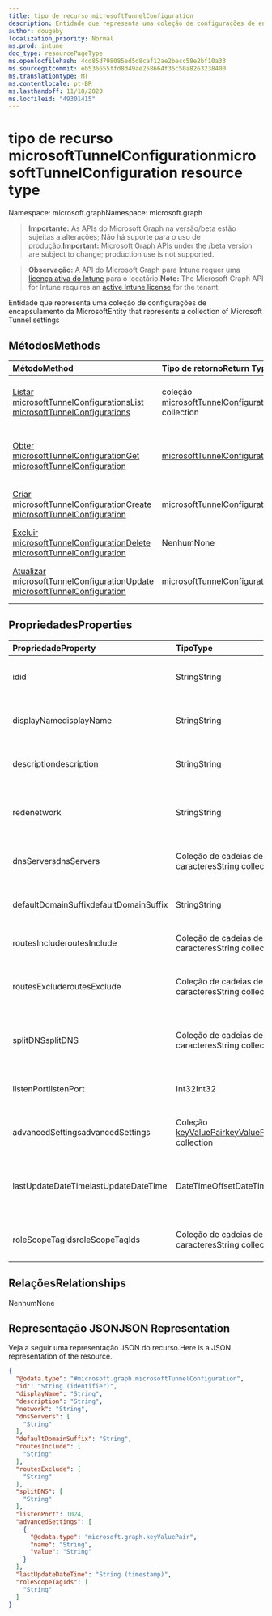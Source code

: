 ```yaml
---
title: tipo de recurso microsoftTunnelConfiguration
description: Entidade que representa uma coleção de configurações de encapsulamento da Microsoft
author: dougeby
localization_priority: Normal
ms.prod: intune
doc_type: resourcePageType
ms.openlocfilehash: 4cd85d798085ed5d8caf12ae2becc58e2bf10a33
ms.sourcegitcommit: eb536655ffd8d49ae258664f35c50a8263238400
ms.translationtype: MT
ms.contentlocale: pt-BR
ms.lasthandoff: 11/18/2020
ms.locfileid: "49301415"
---
```

# <a name="microsofttunnelconfiguration-resource-type"></a><span data-ttu-id="aa6d5-103">tipo de recurso microsoftTunnelConfiguration</span><span class="sxs-lookup"><span data-stu-id="aa6d5-103">microsoftTunnelConfiguration resource type</span></span>

<span data-ttu-id="aa6d5-104">Namespace: microsoft.graph</span><span class="sxs-lookup"><span data-stu-id="aa6d5-104">Namespace: microsoft.graph</span></span>

> <span data-ttu-id="aa6d5-105">**Importante:** As APIs do Microsoft Graph na versão/beta estão sujeitas a alterações; Não há suporte para o uso de produção.</span><span class="sxs-lookup"><span data-stu-id="aa6d5-105">**Important:** Microsoft Graph APIs under the /beta version are subject to change; production use is not supported.</span></span>

> <span data-ttu-id="aa6d5-106">**Observação:** A API do Microsoft Graph para Intune requer uma [licença ativa do Intune](https://go.microsoft.com/fwlink/?linkid=839381) para o locatário.</span><span class="sxs-lookup"><span data-stu-id="aa6d5-106">**Note:** The Microsoft Graph API for Intune requires an [active Intune license](https://go.microsoft.com/fwlink/?linkid=839381) for the tenant.</span></span>

<span data-ttu-id="aa6d5-107">Entidade que representa uma coleção de configurações de encapsulamento da Microsoft</span><span class="sxs-lookup"><span data-stu-id="aa6d5-107">Entity that represents a collection of Microsoft Tunnel settings</span></span>

## <a name="methods"></a><span data-ttu-id="aa6d5-108">Métodos</span><span class="sxs-lookup"><span data-stu-id="aa6d5-108">Methods</span></span>
|<span data-ttu-id="aa6d5-109">Método</span><span class="sxs-lookup"><span data-stu-id="aa6d5-109">Method</span></span>|<span data-ttu-id="aa6d5-110">Tipo de retorno</span><span class="sxs-lookup"><span data-stu-id="aa6d5-110">Return Type</span></span>|<span data-ttu-id="aa6d5-111">Descrição</span><span class="sxs-lookup"><span data-stu-id="aa6d5-111">Description</span></span>|
|:---|:---|:---|
|[<span data-ttu-id="aa6d5-112">Listar microsoftTunnelConfigurations</span><span class="sxs-lookup"><span data-stu-id="aa6d5-112">List microsoftTunnelConfigurations</span></span>](../api/intune-mstunnel-microsofttunnelconfiguration-list.md)|<span data-ttu-id="aa6d5-113">coleção [microsoftTunnelConfiguration](../resources/intune-mstunnel-microsofttunnelconfiguration.md)</span><span class="sxs-lookup"><span data-stu-id="aa6d5-113">[microsoftTunnelConfiguration](../resources/intune-mstunnel-microsofttunnelconfiguration.md) collection</span></span>|<span data-ttu-id="aa6d5-114">Listar Propriedades e relações dos objetos [microsoftTunnelConfiguration](../resources/intune-mstunnel-microsofttunnelconfiguration.md) .</span><span class="sxs-lookup"><span data-stu-id="aa6d5-114">List properties and relationships of the [microsoftTunnelConfiguration](../resources/intune-mstunnel-microsofttunnelconfiguration.md) objects.</span></span>|
|[<span data-ttu-id="aa6d5-115">Obter microsoftTunnelConfiguration</span><span class="sxs-lookup"><span data-stu-id="aa6d5-115">Get microsoftTunnelConfiguration</span></span>](../api/intune-mstunnel-microsofttunnelconfiguration-get.md)|[<span data-ttu-id="aa6d5-116">microsoftTunnelConfiguration</span><span class="sxs-lookup"><span data-stu-id="aa6d5-116">microsoftTunnelConfiguration</span></span>](../resources/intune-mstunnel-microsofttunnelconfiguration.md)|<span data-ttu-id="aa6d5-117">Leia as propriedades e as relações do objeto [microsoftTunnelConfiguration](../resources/intune-mstunnel-microsofttunnelconfiguration.md) .</span><span class="sxs-lookup"><span data-stu-id="aa6d5-117">Read properties and relationships of the [microsoftTunnelConfiguration](../resources/intune-mstunnel-microsofttunnelconfiguration.md) object.</span></span>|
|[<span data-ttu-id="aa6d5-118">Criar microsoftTunnelConfiguration</span><span class="sxs-lookup"><span data-stu-id="aa6d5-118">Create microsoftTunnelConfiguration</span></span>](../api/intune-mstunnel-microsofttunnelconfiguration-create.md)|[<span data-ttu-id="aa6d5-119">microsoftTunnelConfiguration</span><span class="sxs-lookup"><span data-stu-id="aa6d5-119">microsoftTunnelConfiguration</span></span>](../resources/intune-mstunnel-microsofttunnelconfiguration.md)|<span data-ttu-id="aa6d5-120">Criar um novo objeto [microsoftTunnelConfiguration](../resources/intune-mstunnel-microsofttunnelconfiguration.md) .</span><span class="sxs-lookup"><span data-stu-id="aa6d5-120">Create a new [microsoftTunnelConfiguration](../resources/intune-mstunnel-microsofttunnelconfiguration.md) object.</span></span>|
|[<span data-ttu-id="aa6d5-121">Excluir microsoftTunnelConfiguration</span><span class="sxs-lookup"><span data-stu-id="aa6d5-121">Delete microsoftTunnelConfiguration</span></span>](../api/intune-mstunnel-microsofttunnelconfiguration-delete.md)|<span data-ttu-id="aa6d5-122">Nenhum</span><span class="sxs-lookup"><span data-stu-id="aa6d5-122">None</span></span>|<span data-ttu-id="aa6d5-123">Exclui [microsoftTunnelConfiguration](../resources/intune-mstunnel-microsofttunnelconfiguration.md).</span><span class="sxs-lookup"><span data-stu-id="aa6d5-123">Deletes a [microsoftTunnelConfiguration](../resources/intune-mstunnel-microsofttunnelconfiguration.md).</span></span>|
|[<span data-ttu-id="aa6d5-124">Atualizar microsoftTunnelConfiguration</span><span class="sxs-lookup"><span data-stu-id="aa6d5-124">Update microsoftTunnelConfiguration</span></span>](../api/intune-mstunnel-microsofttunnelconfiguration-update.md)|[<span data-ttu-id="aa6d5-125">microsoftTunnelConfiguration</span><span class="sxs-lookup"><span data-stu-id="aa6d5-125">microsoftTunnelConfiguration</span></span>](../resources/intune-mstunnel-microsofttunnelconfiguration.md)|<span data-ttu-id="aa6d5-126">Atualiza as propriedades de um objeto [microsoftTunnelConfiguration](../resources/intune-mstunnel-microsofttunnelconfiguration.md) .</span><span class="sxs-lookup"><span data-stu-id="aa6d5-126">Update the properties of a [microsoftTunnelConfiguration](../resources/intune-mstunnel-microsofttunnelconfiguration.md) object.</span></span>|

## <a name="properties"></a><span data-ttu-id="aa6d5-127">Propriedades</span><span class="sxs-lookup"><span data-stu-id="aa6d5-127">Properties</span></span>
|<span data-ttu-id="aa6d5-128">Propriedade</span><span class="sxs-lookup"><span data-stu-id="aa6d5-128">Property</span></span>|<span data-ttu-id="aa6d5-129">Tipo</span><span class="sxs-lookup"><span data-stu-id="aa6d5-129">Type</span></span>|<span data-ttu-id="aa6d5-130">Descrição</span><span class="sxs-lookup"><span data-stu-id="aa6d5-130">Description</span></span>|
|:---|:---|:---|
|<span data-ttu-id="aa6d5-131">id</span><span class="sxs-lookup"><span data-stu-id="aa6d5-131">id</span></span>|<span data-ttu-id="aa6d5-132">String</span><span class="sxs-lookup"><span data-stu-id="aa6d5-132">String</span></span>|<span data-ttu-id="aa6d5-133">A ID do MicrosoftTunnelConfiguration</span><span class="sxs-lookup"><span data-stu-id="aa6d5-133">The MicrosoftTunnelConfiguration's Id</span></span>|
|<span data-ttu-id="aa6d5-134">displayName</span><span class="sxs-lookup"><span data-stu-id="aa6d5-134">displayName</span></span>|<span data-ttu-id="aa6d5-135">String</span><span class="sxs-lookup"><span data-stu-id="aa6d5-135">String</span></span>|<span data-ttu-id="aa6d5-136">O nome de exibição do MicrosoftTunnelConfiguration</span><span class="sxs-lookup"><span data-stu-id="aa6d5-136">The MicrosoftTunnelConfiguration's display name</span></span>|
|<span data-ttu-id="aa6d5-137">description</span><span class="sxs-lookup"><span data-stu-id="aa6d5-137">description</span></span>|<span data-ttu-id="aa6d5-138">String</span><span class="sxs-lookup"><span data-stu-id="aa6d5-138">String</span></span>|<span data-ttu-id="aa6d5-139">A descrição do MicrosoftTunnelConfiguration</span><span class="sxs-lookup"><span data-stu-id="aa6d5-139">The MicrosoftTunnelConfiguration's description</span></span>|
|<span data-ttu-id="aa6d5-140">rede</span><span class="sxs-lookup"><span data-stu-id="aa6d5-140">network</span></span>|<span data-ttu-id="aa6d5-141">String</span><span class="sxs-lookup"><span data-stu-id="aa6d5-141">String</span></span>|<span data-ttu-id="aa6d5-142">A sub-rede que será usada para alocar o endereço virtual para os clientes</span><span class="sxs-lookup"><span data-stu-id="aa6d5-142">The subnet that will be used to allocate virtual address for the clients</span></span>|
|<span data-ttu-id="aa6d5-143">dnsServers</span><span class="sxs-lookup"><span data-stu-id="aa6d5-143">dnsServers</span></span>|<span data-ttu-id="aa6d5-144">Coleção de cadeias de caracteres</span><span class="sxs-lookup"><span data-stu-id="aa6d5-144">String collection</span></span>|<span data-ttu-id="aa6d5-145">Os servidores DNS que serão usados pelos clientes</span><span class="sxs-lookup"><span data-stu-id="aa6d5-145">The DNS servers that will be used by the clients</span></span>|
|<span data-ttu-id="aa6d5-146">defaultDomainSuffix</span><span class="sxs-lookup"><span data-stu-id="aa6d5-146">defaultDomainSuffix</span></span>|<span data-ttu-id="aa6d5-147">String</span><span class="sxs-lookup"><span data-stu-id="aa6d5-147">String</span></span>|<span data-ttu-id="aa6d5-148">O apêndice de domínio padrão que será usado pelos clientes</span><span class="sxs-lookup"><span data-stu-id="aa6d5-148">The Default Domain appendix that will be used by the clients</span></span>|
|<span data-ttu-id="aa6d5-149">routesInclude</span><span class="sxs-lookup"><span data-stu-id="aa6d5-149">routesInclude</span></span>|<span data-ttu-id="aa6d5-150">Coleção de cadeias de caracteres</span><span class="sxs-lookup"><span data-stu-id="aa6d5-150">String collection</span></span>|<span data-ttu-id="aa6d5-151">O routs que será roteado pelo servidor</span><span class="sxs-lookup"><span data-stu-id="aa6d5-151">The routs that will be routed by the server</span></span>|
|<span data-ttu-id="aa6d5-152">routesExclude</span><span class="sxs-lookup"><span data-stu-id="aa6d5-152">routesExclude</span></span>|<span data-ttu-id="aa6d5-153">Coleção de cadeias de caracteres</span><span class="sxs-lookup"><span data-stu-id="aa6d5-153">String collection</span></span>|<span data-ttu-id="aa6d5-154">Subconjuntos de rotas que não serão encaminhadas pelo servidor</span><span class="sxs-lookup"><span data-stu-id="aa6d5-154">Subsets of the routes that will not be routed by the server</span></span>|
|<span data-ttu-id="aa6d5-155">splitDNS</span><span class="sxs-lookup"><span data-stu-id="aa6d5-155">splitDNS</span></span>|<span data-ttu-id="aa6d5-156">Coleção de cadeias de caracteres</span><span class="sxs-lookup"><span data-stu-id="aa6d5-156">String collection</span></span>|<span data-ttu-id="aa6d5-157">Os domínios que serão resolvidos usando os servidores DNS fornecidos</span><span class="sxs-lookup"><span data-stu-id="aa6d5-157">The domains that will be resolved using the provided dns servers</span></span>|
|<span data-ttu-id="aa6d5-158">listenPort</span><span class="sxs-lookup"><span data-stu-id="aa6d5-158">listenPort</span></span>|<span data-ttu-id="aa6d5-159">Int32</span><span class="sxs-lookup"><span data-stu-id="aa6d5-159">Int32</span></span>|<span data-ttu-id="aa6d5-160">A porta na qual o TCP e o UPD serão escutados no servidor</span><span class="sxs-lookup"><span data-stu-id="aa6d5-160">The port that both TCP and UPD will listen over on the server</span></span>|
|<span data-ttu-id="aa6d5-161">advancedSettings</span><span class="sxs-lookup"><span data-stu-id="aa6d5-161">advancedSettings</span></span>|<span data-ttu-id="aa6d5-162">Coleção [keyValuePair](../resources/intune-shared-keyvaluepair.md)</span><span class="sxs-lookup"><span data-stu-id="aa6d5-162">[keyValuePair](../resources/intune-shared-keyvaluepair.md) collection</span></span>|<span data-ttu-id="aa6d5-163">Configurações adicionais que podem ser aplicadas ao servidor</span><span class="sxs-lookup"><span data-stu-id="aa6d5-163">Additional settings that may be applied to the server</span></span>|
|<span data-ttu-id="aa6d5-164">lastUpdateDateTime</span><span class="sxs-lookup"><span data-stu-id="aa6d5-164">lastUpdateDateTime</span></span>|<span data-ttu-id="aa6d5-165">DateTimeOffset</span><span class="sxs-lookup"><span data-stu-id="aa6d5-165">DateTimeOffset</span></span>|<span data-ttu-id="aa6d5-166">Quando o MicrosoftTunnelConfiguration foi atualizado pela última vez</span><span class="sxs-lookup"><span data-stu-id="aa6d5-166">When the MicrosoftTunnelConfiguration was last updated</span></span>|
|<span data-ttu-id="aa6d5-167">roleScopeTagIds</span><span class="sxs-lookup"><span data-stu-id="aa6d5-167">roleScopeTagIds</span></span>|<span data-ttu-id="aa6d5-168">Coleção de cadeias de caracteres</span><span class="sxs-lookup"><span data-stu-id="aa6d5-168">String collection</span></span>|<span data-ttu-id="aa6d5-169">Lista de marcas de escopo para esta instância de entidade.</span><span class="sxs-lookup"><span data-stu-id="aa6d5-169">List of Scope Tags for this Entity instance.</span></span>|

## <a name="relationships"></a><span data-ttu-id="aa6d5-170">Relações</span><span class="sxs-lookup"><span data-stu-id="aa6d5-170">Relationships</span></span>
<span data-ttu-id="aa6d5-171">Nenhum</span><span class="sxs-lookup"><span data-stu-id="aa6d5-171">None</span></span>

## <a name="json-representation"></a><span data-ttu-id="aa6d5-172">Representação JSON</span><span class="sxs-lookup"><span data-stu-id="aa6d5-172">JSON Representation</span></span>
<span data-ttu-id="aa6d5-173">Veja a seguir uma representação JSON do recurso.</span><span class="sxs-lookup"><span data-stu-id="aa6d5-173">Here is a JSON representation of the resource.</span></span>
<!-- {
  "blockType": "resource",
  "keyProperty": "id",
  "@odata.type": "microsoft.graph.microsoftTunnelConfiguration"
}
-->
``` json
{
  "@odata.type": "#microsoft.graph.microsoftTunnelConfiguration",
  "id": "String (identifier)",
  "displayName": "String",
  "description": "String",
  "network": "String",
  "dnsServers": [
    "String"
  ],
  "defaultDomainSuffix": "String",
  "routesInclude": [
    "String"
  ],
  "routesExclude": [
    "String"
  ],
  "splitDNS": [
    "String"
  ],
  "listenPort": 1024,
  "advancedSettings": [
    {
      "@odata.type": "microsoft.graph.keyValuePair",
      "name": "String",
      "value": "String"
    }
  ],
  "lastUpdateDateTime": "String (timestamp)",
  "roleScopeTagIds": [
    "String"
  ]
}
```




